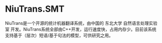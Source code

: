 # NiuTrans.SMT
NiuTrans是一个开源的统计机器翻译系统，由中国的 东北大学 自然语言处理实验室 开发。NiuTrans系统全部由C++开发，运行速度快，占用内存少。目前该系统支持基于（层次）短语/基于句法的模型，可供研究之用。
